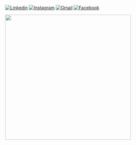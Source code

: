 [![Linkedin](https://img.shields.io/badge/LinkedIn-0077B5?style=for-the-badge&logo=linkedin&logoColor=white)](https://www.linkedin.com/in/juan-carlos-fernandesp/)
[![Instagram](https://img.shields.io/badge/Instagram-E4405F?style=for-the-badge&logo=instagram&logoColor=white)](https://www.instagram.com/_juancarlosfer/)
[![Gmail](https://img.shields.io/badge/Gmail-D14836?style=for-the-badge&logo=gmail&logoColor=white)](mailto:juancarlospereira@id.uff.br)
[![Facebook](https://img.shields.io/badge/Facebook-1877F2?style=for-the-badge&logo=facebook&logoColor=white)](https://www.facebook.com/anonymousinaction)

<img  src='https://media4.giphy.com/media/xFkgeu7dhfgqqxJqmj/giphy.gif' width="400">
